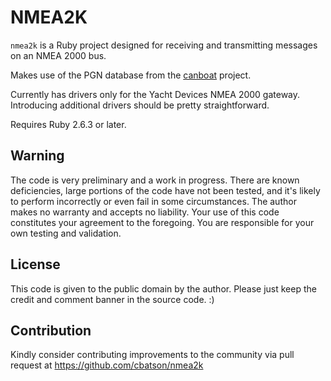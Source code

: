 # NMEA2K

`nmea2k` is a Ruby project designed for receiving and transmitting messages
on an NMEA 2000 bus.

Makes use of the PGN database from the
[canboat](https://github.com/canboat/canboat) project.

Currently has drivers only for the Yacht Devices NMEA 2000 gateway.
Introducing additional drivers should be pretty straightforward.

Requires Ruby 2.6.3 or later.

## Warning

The code is very preliminary and a work in progress. There are
known deficiencies, large portions of the code have not been tested, and
it's likely to perform incorrectly or even fail in some circumstances.
The author makes no warranty and accepts no liability. Your use of this
code constitutes your agreement to the foregoing. You are responsible for
your own testing and validation.

## License

This code is given to the public domain by the author.
Please just keep the credit and comment banner in the source code. :)

## Contribution

Kindly consider contributing improvements to the community via
pull request at https://github.com/cbatson/nmea2k

